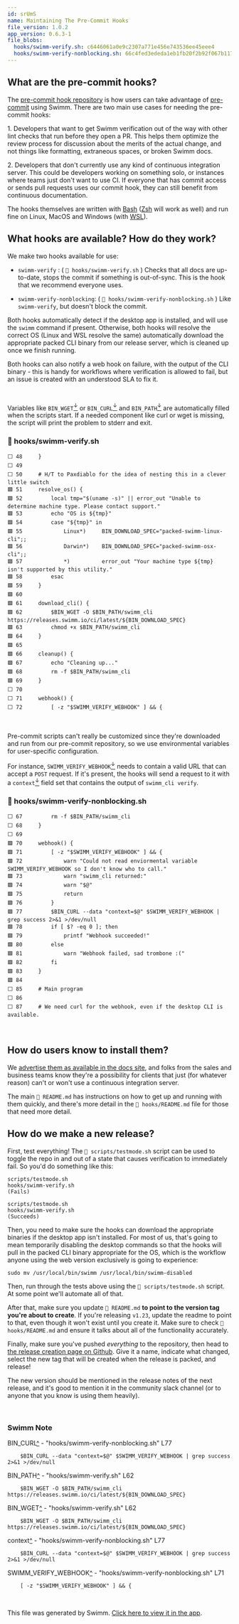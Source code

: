 ```yaml
---
id: srUmS
name: Maintaining The Pre-Commit Hooks
file_version: 1.0.2
app_version: 0.6.3-1
file_blobs:
  hooks/swimm-verify.sh: c6446061a0e9c2307a771e456e743536ee45eee4
  hooks/swimm-verify-nonblocking.sh: 66c4fed3ededa1eb1fb20f2b92f067b11775f5c2
---
```


What are the pre-commit hooks?
------------------------------

The [pre-commit hook repository](https://github.com/swimmio/pre-commit) is how users can take advantage of [pre-commit](https://pre-commit.com/) using Swimm. There are two main use cases for needing the pre-commit hooks:

1\. Developers that want to get Swimm verification out of the way with other lint checks that run before they open a PR. This helps them optimize the review process for discussion about the merits of the actual change, and not things like formatting, extraneous spaces, or broken Swimm docs.

2\. Developers that don't currently use any kind of continuous integration server. This could be developers working on something solo, or instances where teams just don't want to use CI. If everyone that has commit access or sends pull requests uses our commit hook, they can still benefit from continuous documentation.

The hooks themselves are written with [Bash](https://www.gnu.org/software/bash/) ([Zsh](https://www.zsh.org/) will work as well) and run fine on Linux, MacOS and Windows (with [WSL](https://docs.microsoft.com/en-us/windows/wsl/install)).

What hooks are available? How do they work?
-------------------------------------------

We make two hooks available for use:

*   `swimm-verify` : ( `📄 hooks/swimm-verify.sh` ) Checks that all docs are up-to-date, stops the commit if something is out-of-sync. This is the hook that we recommend everyone uses.
    
*   `swimm-verify-nonblocking`: ( `📄 hooks/swimm-verify-nonblocking.sh` ) Like `swimm-verify`, but doesn't block the commit.
    

Both hooks automatically detect if the desktop app is installed, and will use the `swimm` command if present. Otherwise, both hooks will resolve the correct OS (Linux and WSL resolve the same) automatically download the appropriate packed CLI binary from our release server, which is cleaned up once we finish running.

Both hooks can also notify a web hook on failure, with the output of the CLI binary - this is handy for workflows where verification is allowed to fail, but an issue is created with an understood SLA to fix it.

<br/>

Variables like `BIN_WGET`[<sup id="Z1ta2qw">↓</sup>](#f-Z1ta2qw) or `BIN_CURL`[<sup id="oDwtC">↓</sup>](#f-oDwtC) and `BIN_PATH`[<sup id="9IYxs">↓</sup>](#f-9IYxs) are automatically filled when the scripts start. If a needed component like curl or wget is missing, the script will print the problem to stderr and exit.
<!-- NOTE-swimm-snippet: the lines below link your snippet to Swimm -->
### 📄 hooks/swimm-verify.sh
```shell
⬜ 48     }
⬜ 49     
⬜ 50     # H/T to Paxdiablo for the idea of nesting this in a clever little switch
🟩 51     resolve_os() {
🟩 52         local tmp="$(uname -s)" || error_out "Unable to determine machine type. Please contact support."
🟩 53         echo "OS is ${tmp}"
🟩 54         case "${tmp}" in
🟩 55             Linux*)     BIN_DOWNLOAD_SPEC="packed-swimm-linux-cli";;
🟩 56             Darwin*)    BIN_DOWNLOAD_SPEC="packed-swimm-osx-cli";;
🟩 57             *)          error_out "Your machine type ${tmp} isn't supported by this utility."
🟩 58         esac
🟩 59     }
🟩 60     
🟩 61     download_cli() {
🟩 62         $BIN_WGET -O $BIN_PATH/swimm_cli https://releases.swimm.io/ci/latest/${BIN_DOWNLOAD_SPEC}
🟩 63         chmod +x $BIN_PATH/swimm_cli
🟩 64     }
🟩 65     
🟩 66     cleanup() {
🟩 67         echo "Cleaning up..."
🟩 68         rm -f $BIN_PATH/swimm_cli
🟩 69     }
⬜ 70     
⬜ 71     webhook() {
⬜ 72         [ -z "$SWIMM_VERIFY_WEBHOOK" ] && {
```

<br/>

Pre-commit scripts can't really be customized since they're downloaded and run from our pre-commit repository, so we use environmental variables for user-specific configuration.

For instance, `SWIMM_VERIFY_WEBHOOK`[<sup id="2sd7zs">↓</sup>](#f-2sd7zs) needs to contain a valid URL that can accept a `POST` request. If it's present, the hooks will send a request to it with a `context`[<sup id="Z23EFW9">↓</sup>](#f-Z23EFW9) field set that contains the output of `swimm_cli verify`.
<!-- NOTE-swimm-snippet: the lines below link your snippet to Swimm -->
### 📄 hooks/swimm-verify-nonblocking.sh
```shell
⬜ 67         rm -f $BIN_PATH/swimm_cli
⬜ 68     }
⬜ 69     
🟩 70     webhook() {
🟩 71         [ -z "$SWIMM_VERIFY_WEBHOOK" ] && {
🟩 72             warn "Could not read enviormental variable SWIMM_VERIFY_WEBHOOK so I don't know who to call."
🟩 73             warn "swimm_cli returned:"
🟩 74             warn "$@"
🟩 75             return
🟩 76         }
🟩 77         $BIN_CURL --data "context=$@" $SWIMM_VERIFY_WEBHOOK | grep success 2>&1 >/dev/null
🟩 78         if [ $? -eq 0 ]; then
🟩 79             printf "Webhook succeeded!"
🟩 80         else
🟩 81             warn "Webhook failed, sad trombone :("
🟩 82         fi
🟩 83     }
🟩 84     
⬜ 85     # Main program 
⬜ 86     
⬜ 87     # We need curl for the webhook, even if the desktop CLI is available.
```

<br/>

How do users know to install them?
----------------------------------

We [advertise them as available in the docs site](http://localhost:3000/docs/continuous-integration/commit-hooks#pre-commit), and folks from the sales and business teams know they're a possibility for clients that just (for whatever reason) can't or won't use a continuous integration server.

The main `📄 README.md` has instructions on how to get up and running with them quickly, and there's more detail in the `📄 hooks/README.md` file for those that need more detail.

How do we make a new release?
-----------------------------

First, test everything! The `📄 scripts/testmode.sh` script can be used to toggle the repo in and out of a state that causes verification to immediately fail. So you'd do something like this:

```
scripts/testmode.sh
hooks/swimm-verify.sh
(Fails)

scripts/testmode.sh
hooks/swimm-verify.sh
(Succeeds) 
```

Then, you need to make sure the hooks can download the appropriate binaries if the desktop app isn't installed. For most of us, that's going to mean temporarily disabling the desktop commands so that the hooks will pull in the packed CLI binary appropriate for the OS, which is the workflow anyone using the web version exclusively is going to experience:

```
sudo mv /usr/local/bin/swimm /usr/local/bin/swimm-disabled
```

Then, run through the tests above using the `📄 scripts/testmode.sh` script. At some point we'll automate all of that.

After that, make sure you update `📄 README.md` **to point to the version tag you're about to create**. If you're releasing `v1.23`, update the readme to point to that, even though it won't exist until you create it. Make sure to check `📄 hooks/README.md` and ensure it talks about all of the functionality accurately.

Finally, make sure you've pushed _everything_ to the repository, then head to [the release creation page on Github](https://github.com/swimmio/pre-commit/releases/new). Give it a name, indicate what changed, select the new tag that will be created when the release is packed, and release!

The new version should be mentioned in the release notes of the next release, and it's good to mention it in the community slack channel (or to anyone that you know is using them heavily).

<br/>

<!-- THIS IS AN AUTOGENERATED SECTION. DO NOT EDIT THIS SECTION DIRECTLY -->
### Swimm Note

<span id="f-oDwtC">BIN_CURL</span>[^](#oDwtC) - "hooks/swimm-verify-nonblocking.sh" L77
```shell
    $BIN_CURL --data "context=$@" $SWIMM_VERIFY_WEBHOOK | grep success 2>&1 >/dev/null
```

<span id="f-9IYxs">BIN_PATH</span>[^](#9IYxs) - "hooks/swimm-verify.sh" L62
```shell
    $BIN_WGET -O $BIN_PATH/swimm_cli https://releases.swimm.io/ci/latest/${BIN_DOWNLOAD_SPEC}
```

<span id="f-Z1ta2qw">BIN_WGET</span>[^](#Z1ta2qw) - "hooks/swimm-verify.sh" L62
```shell
    $BIN_WGET -O $BIN_PATH/swimm_cli https://releases.swimm.io/ci/latest/${BIN_DOWNLOAD_SPEC}
```

<span id="f-Z23EFW9">context</span>[^](#Z23EFW9) - "hooks/swimm-verify-nonblocking.sh" L77
```shell
    $BIN_CURL --data "context=$@" $SWIMM_VERIFY_WEBHOOK | grep success 2>&1 >/dev/null
```

<span id="f-2sd7zs">SWIMM_VERIFY_WEBHOOK</span>[^](#2sd7zs) - "hooks/swimm-verify-nonblocking.sh" L71
```shell
    [ -z "$SWIMM_VERIFY_WEBHOOK" ] && {
```

<br/>

This file was generated by Swimm. [Click here to view it in the app](https://app.swimm.io/#/repos/Z2l0aHViJTNBJTNBcHJlLWNvbW1pdCUzQSUzQXN3aW1taW8=/docs/srUmS).